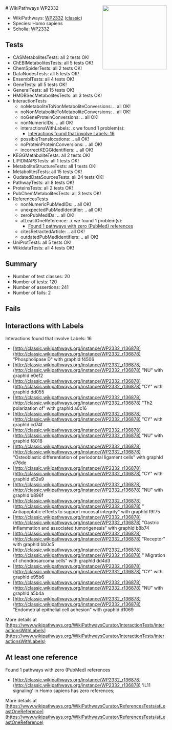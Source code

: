 <img style="float: right; width: 200px" src="https://upload.wikimedia.org/wikipedia/commons/thumb/8/83/Wplogo_with_text_500.png/640px-Wplogo_with_text_500.png" />
# WikiPathways WP2332

* WikiPathways: [WP2332](https://wikipathways.org/pathways/WP2332) ([classic](https://classic.wikipathways.org/instance/WP2332))
* Species: Homo sapiens
* Scholia: [WP2332](https://scholia.toolforge.org/wikipathways/WP2332)
## Tests
* CASMetabolitesTests: all 2 tests OK!
* ChEBIMetabolitesTests: all 5 tests OK!
* ChemSpiderTests: all 2 tests OK!
* DataNodesTests: all 5 tests OK!
* EnsemblTests: all 4 tests OK!
* GeneTests: all 5 tests OK!
* GeneralTests: all 15 tests OK!
* HMDBSecMetabolitesTests: all 3 tests OK!
* InteractionTests
    * noMetaboliteToNonMetaboliteConversions: .. all OK!
    * noNonMetaboliteToMetaboliteConversions: .. all OK!
    * noGeneProteinConversions: .. all OK!
    * nonNumericIDs: .. all OK!
    * interactionsWithLabels: .x we found 1 problem(s):
        * [Interactions found that involve Labels: 16](#fe97a8be)
    * possibleTranslocations: .. all OK!
    * noProteinProteinConversions: .. all OK!
    * incorrectKEGGIdentifiers: .. all OK!
* KEGGMetaboliteTests: all 2 tests OK!
* LIPIDMAPSTests: all 1 tests OK!
* MetaboliteStructureTests: all 1 tests OK!
* MetabolitesTests: all 15 tests OK!
* OudatedDataSourcesTests: all 24 tests OK!
* PathwayTests: all 8 tests OK!
* ProteinsTests: all 2 tests OK!
* PubChemMetabolitesTests: all 3 tests OK!
* ReferencesTests
    * nonNumericPubMedIDs: .. all OK!
    * unexpectedPubMedIdentifier: .. all OK!
    * zeroPubMedIDs: .. all OK!
    * atLeastOneReference: .x we found 1 problem(s):
        * [Found 1 pathways with zero (PubMed) references](#d0a459f0)
    * citesRetractedArticle: .. all OK!
    * outdatedPubMedIdentifiers: .. all OK!
* UniProtTests: all 5 tests OK!
* WikidataTests: all 4 tests OK!


## Summary

* Number of test classes: 20
* Number of tests: 120
* Number of assertions: 241
* Number of fails: 2

## Fails

<a name="fe97a8be" />

## Interactions with Labels

Interactions found that involve Labels: 16

* [http://classic.wikipathways.org/instance/WP2332_r136878](http://classic.wikipathways.org/instance/WP2332_r136878) "Phospholipase D" with graphId f4506
* [http://classic.wikipathways.org/instance/WP2332_r136878](http://classic.wikipathways.org/instance/WP2332_r136878) "NU" with graphId e0ef2
* [http://classic.wikipathways.org/instance/WP2332_r136878](http://classic.wikipathways.org/instance/WP2332_r136878) "CY" with graphId dd055
* [http://classic.wikipathways.org/instance/WP2332_r136878](http://classic.wikipathways.org/instance/WP2332_r136878) "Th2 polarization of" with graphId a0c16
* [http://classic.wikipathways.org/instance/WP2332_r136878](http://classic.wikipathways.org/instance/WP2332_r136878) "CY" with graphId cd74f
* [http://classic.wikipathways.org/instance/WP2332_r136878](http://classic.wikipathways.org/instance/WP2332_r136878) "NU" with graphId f8018
* [http://classic.wikipathways.org/instance/WP2332_r136878](http://classic.wikipathways.org/instance/WP2332_r136878) "Osteoblastic differentiation of 
   periodontal ligament cells" with graphId d76de
* [http://classic.wikipathways.org/instance/WP2332_r136878](http://classic.wikipathways.org/instance/WP2332_r136878) "CY" with graphId e52e9
* [http://classic.wikipathways.org/instance/WP2332_r136878](http://classic.wikipathways.org/instance/WP2332_r136878) "NU" with graphId b896f
* [http://classic.wikipathways.org/instance/WP2332_r136878](http://classic.wikipathways.org/instance/WP2332_r136878) "  Antiapoptotic effects 
to support mucosal integrity" with graphId f9f75
* [http://classic.wikipathways.org/instance/WP2332_r136878](http://classic.wikipathways.org/instance/WP2332_r136878) "Gastric inflammation and 
associated tumorigenesis" with graphId b8b74
* [http://classic.wikipathways.org/instance/WP2332_r136878](http://classic.wikipathways.org/instance/WP2332_r136878) "Receptor" with graphId bb0c5
* [http://classic.wikipathways.org/instance/WP2332_r136878](http://classic.wikipathways.org/instance/WP2332_r136878) "   Migration of 
chondrosarcoma cells" with graphId dd4d3
* [http://classic.wikipathways.org/instance/WP2332_r136878](http://classic.wikipathways.org/instance/WP2332_r136878) "CY" with graphId e95b6
* [http://classic.wikipathways.org/instance/WP2332_r136878](http://classic.wikipathways.org/instance/WP2332_r136878) "NU" with graphId a5b4a
* [http://classic.wikipathways.org/instance/WP2332_r136878](http://classic.wikipathways.org/instance/WP2332_r136878) "Endometrial epithelial 
     cell adhesion" with graphId d1069


More details at [https://www.wikipathways.org/WikiPathwaysCurator/InteractionTests/interactionsWithLabels](https://www.wikipathways.org/WikiPathwaysCurator/InteractionTests/interactionsWithLabels)

<a name="d0a459f0" />

## At least one reference

Found 1 pathways with zero (PubMed) references

* [http://classic.wikipathways.org/instance/WP2332_r136878](http://classic.wikipathways.org/instance/WP2332_r136878) 'IL11 signaling' in Homo sapiens has zero references; 


More details at [https://www.wikipathways.org/WikiPathwaysCurator/ReferencesTests/atLeastOneReference](https://www.wikipathways.org/WikiPathwaysCurator/ReferencesTests/atLeastOneReference)

